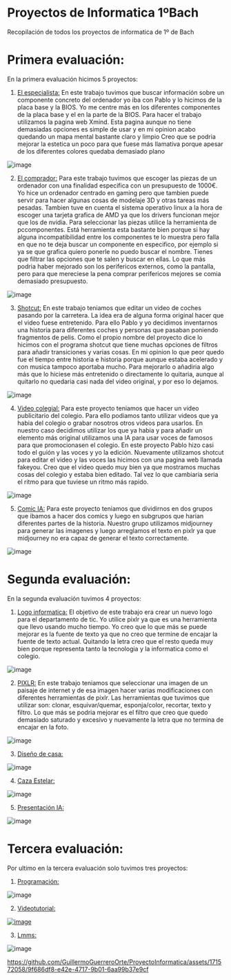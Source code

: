 # Proyectos de Informatica 1ºBach
Recopilación de todos los proyectos de informatica de 1º de Bach

# Primera evaluación:
En la primera evaluación hicimos 5 proyectos:

1. [El especialista:](https://xmind.ai/share/5OQv0Opo)
En este trabajo tuvimos que buscar información sobre un componente concreto del ordenador yo iba con Pablo y lo hicimos de la placa base y la BIOS.
Yo me centre más en los diferentes componentes de la placa base y el en la parte de la BIOS.
Para hacer el trabajo utilizamos la pagina web Xmind. Esta pagina aunque no tiene demasiadas opciones es simple de usar y en mi opinion acabo quedando un mapa mental bastante claro y limpio
Creo que se podria mejorar la estetica un poco para que fuese más llamativa porque apesar de los diferentes colores quedaba demasiado plano

![image](https://github.com/GuillermoGuerreroOrte/ProyectoInformatica/assets/171572058/b69ceb8c-7583-4b27-b39b-ff18db2c342b)

2. [El comprador:](https://drive.google.com/file/d/16e-fxtjxoTe6vhvzp9NkowFUAcQ2yEDV/view?usp=sharing)
Para este trabajo tuvimos que escoger las piezas de un ordenador con una finalidad especifica con un presupuesto de 1000€.
Yo hice un ordenador centrado en gaming pero que tambien puede servir para hacer algunas cosas de modelaje 3D y otras tareas más pesadas. Tambien tuve en cuenta el sistema operativo linux a la hora de escoger una tarjeta grafica de AMD ya que los drivers funcionan mejor que los de nvidia. Para seleccionar las piezas utilice la herramienta de pccomponentes. Está herramienta esta bastante bien porque si hay alguna incompatibilidad entre los componentes te lo muestra pero falla en que no te deja buscar un componente en especifico, por ejemplo si ya se que grafica quiero ponerle no puedo buscar el nombre. Tienes que filtrar las opciones que te salen y buscar en ellas.
Lo que más podria haber mejorado son los perifericos externos, como la pantalla, pero para que mereciese la pena comprar perifericos mejores se comia demasiado presupuesto. 

![image](https://github.com/GuillermoGuerreroOrte/ProyectoInformatica/assets/171572058/e478ffa9-23a4-4565-9ec0-576c7685f938)


3. [Shotcut:](https://drive.google.com/file/d/1FtQ9SglcfbNQ3CjzRFmKzoUuyXOZ_Hnm/view?usp=drive_link)
En este trabajo teniamos que editar un video de coches pasando por la carretera. La idea era de alguna forma original hacer que el video fuese entretenido. Para ello Pablo y yo decidimos inventarnos una historia para diferentes coches y personas que pasaban poniendo fragmentos de pelis. Como el propio nombre del proyecto dice lo hicimos con el programa shotcut que tiene muchas opciones de filtros para añadir transiciones y varias cosas. En mi opinion lo que peor quedo fue el tiempo entre historia e historia porque aunque estaba acelerado y con musica tampoco aportaba mucho. Para mejorarlo o añadiria algo más que lo hiciese más entretenido o directamente lo quitaria, aunque al quitarlo no quedaria casi nada del video original, y por eso lo dejamos.

![image](https://github.com/GuillermoGuerreroOrte/ProyectoInformatica/assets/171572058/b199afe8-41c5-444b-9da2-394cda518253)


4. [Video colegial:](https://drive.google.com/file/d/1Qm3i8iW18KrT3tPRfWGxbSERJw1waBXi/view)
Para este proyecto teniamos que hacer un video publicitario del colegio. Para ello podiamos tanto utilizar videos que ya habia del colegio o grabar nosotros otros videos para usarlos. En nuestro caso decidimos utilizar los que ya habia y para añadir un elemento más original utilizamos una IA para usar voces de famosos para que promocionasen el colegio. En este proyecto Pablo hizo casi todo el guión y las voces y yo la edición. Nuevamente utilizamos shotcut para editar el video y las voces las hicimos con una pagina web llamada fakeyou. Creo que el video quedo muy bien ya que mostramos muchas cosas del colegio y estaba bien editado. Tal vez lo que cambiaria seria el ritmo para que tuviese un ritmo más rapido.

![image](https://github.com/GuillermoGuerreroOrte/ProyectoInformatica/assets/171572058/2ad33fc1-5633-4af4-9cbc-054a5b75707e)


5. [Comic IA:](https://docs.google.com/document/d/1IQ55j_24QeWmCjiO4PYnPRcOztggXbhhGiNqBVghfhQ/edit)
Para este proyecto teniamos que dividirnos en dos grupos que ibamos a hacer dos comics y luego en subgrupos que harian diferentes partes de la historia. Nuestro grupo utilizamos midjourney para generar las imagenes y luego arreglamos el texto en pixlr ya que midjourney no era capaz de generar el texto correctamente. 

![image](https://github.com/GuillermoGuerreroOrte/ProyectoInformatica/assets/171572058/3158179d-876c-4baf-9919-d5fe17ec707a)


# Segunda evaluación:
En la segunda evaluación tuvimos 4 proyectos:

1. [Logo informatica:](https://drive.google.com/file/d/18Oi4YLGeeg2rYZL5EAUNsSKF91YyIP4v/view?usp=drive_link)
El objetivo de este trabajo era crear un nuevo logo para el departamento de tic. Yo utilice pixlr ya que es una herramienta que llevo usando mucho tiempo. Yo creo que lo que más se puede mejorar es la fuente de texto ya que no creo que termine de encajar la fuente de texto actual. Quitando la letra creo que el resto queda muy bien porque representa tanto la tecnologia y la informatica como el colegio. 

![image](https://github.com/GuillermoGuerreroOrte/ProyectoInformatica/assets/171572058/50db15bb-c084-49d0-81c6-2b82f59dc5fd)


2. [PIXLR:](https://drive.google.com/file/d/1baLDyR5XqLcvH7PJpJrTS3O80-V5QVwk/view?usp=drive_link)
En este trabajo teniamos que seleccionar una imagen de un paisaje de internet y de esa imagen hacer varias modificaciones con diferentes herramientas de pixlr.
Las herramientas que tuvimos que utilizar son: clonar, esquivar/quemar, esponja/color, recortar, texto y filtro. Lo que más se podria mejorar es el filtro que creo que quedo demasiado saturado y excesivo y nuevamente la letra que no termina de encajar en la foto.

![image](https://github.com/GuillermoGuerreroOrte/ProyectoInformatica/assets/171572058/e74cbe4b-5d59-4d93-88f7-2055c15ed791)


3. [Diseño de casa:](https://drive.google.com/file/d/1p0Bj5GV4CO7UgdvbX5mGV6vYZ-b2mudH/view?usp=drive_link)


![image](https://github.com/GuillermoGuerreroOrte/ProyectoInformatica/assets/171572058/1d4dd6d7-1d6e-4225-9681-aa0816269348)

4. [Caza Estelar:](https://drive.google.com/file/d/1CvzC7Jwt3uzqYo9aUT4BE0xOSklcTkVn/view?usp=drive_link)


![image](https://github.com/GuillermoGuerreroOrte/ProyectoInformatica/assets/171572058/feb1be93-d11f-4f37-a55d-e8c451d07b02)

5. [Presentación IA:](https://app.presentations.ai/docs/user/invite/lpOovDOETrvVX6P9FQtMPt9vY)


![image](https://github.com/GuillermoGuerreroOrte/ProyectoInformatica/assets/171572058/50c9d714-7a2a-451d-b3d7-4a734ccc7fb9)


# Tercera evaluación:
Por ultimo en la tercera evaluación solo tuvimos tres proyectos:

1. [Programación:](https://docs.google.com/document/d/1d8zjtRPfwO7QS2FmKe1Zfzz2dxe26BU__f7X6TpPPcg/edit)


![image](https://github.com/GuillermoGuerreroOrte/ProyectoInformatica/assets/171572058/eec54176-cf80-40a9-8590-7c8ad4d81977)


2. [Videotutorial:](https://drive.google.com/file/d/1-TUH-giAJYneVgnQC1jbe0TbrCS-huf1/view?usp=drive_link)


[![image](https://github.com/GuillermoGuerreroOrte/ProyectoInformatica/assets/171572058/682ec6c4-4599-472e-ab4a-b48b3dcba8d0)
](https://drive.google.com/file/d/1-TUH-giAJYneVgnQC1jbe0TbrCS-huf1/view?usp=sharing)

3. [Lmms:](https://drive.google.com/file/d/1riZNt9mxIJwW8eY7WKLFSxLe-UxGxUo_/view?usp=drive_link)


![image](https://github.com/GuillermoGuerreroOrte/ProyectoInformatica/assets/171572058/4e63e5cc-0d54-46d2-829a-f4bcaa1c4dd1) 

https://github.com/GuillermoGuerreroOrte/ProyectoInformatica/assets/171572058/9f686df8-e42e-4717-9b01-6aa99b37e9cf


   
